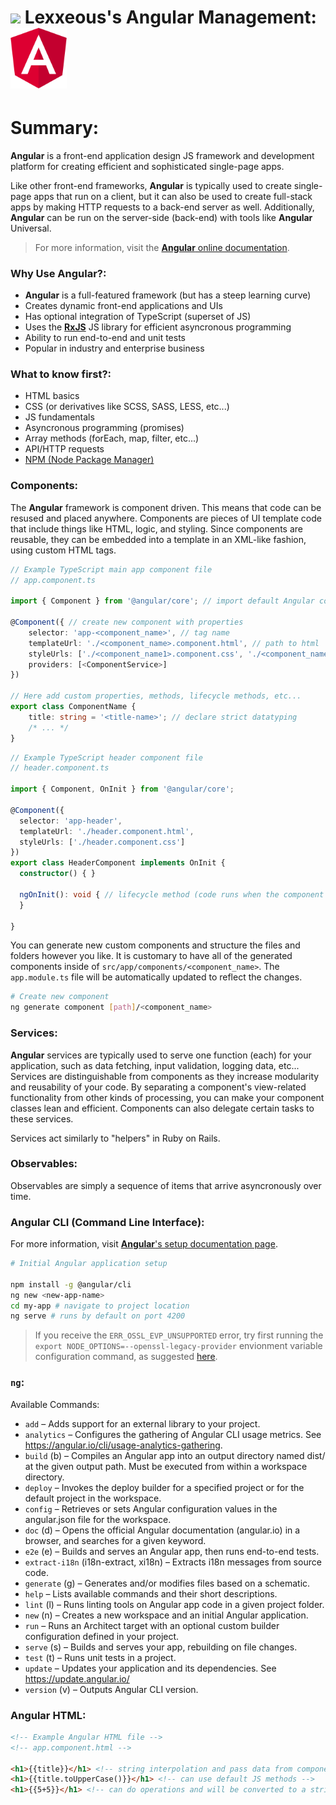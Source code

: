 <!-- Angular Management.md -->

# <img src="../.pics/Lexxeous/lexx_headshot_clear.png" width="90px"/> Lexxeous's Angular Management: <img src="../.pics/JS/angular_logo.png" width="90px"/>

# Summary:

**Angular** is a front-end application design JS framework and development platform for creating efficient and sophisticated single-page apps.

Like other front-end frameworks, **Angular** is typically used to create single-page apps that run on a client, but it can also be used to create full-stack apps by making HTTP requests to a back-end server as well. Additionally, **Angular** can be run on the server-side (back-end) with tools like **Angular** Universal.

> For more information, visit the [**Angular** online documentation](https://angular.io/docs).

### Why Use Angular?:

  * **Angular** is a full-featured framework (but has a steep learning curve)
  * Creates dynamic front-end applications and UIs
  * Has optional integration of TypeScript (superset of JS)
  * Uses the [**RxJS**](https://rxjs.dev/) JS library for efficient asyncronous programming
  * Ability to run end-to-end and unit tests
  * Popular in industry and enterprise business

### What to know first?:

  * HTML basics
  * CSS (or derivatives like SCSS, SASS, LESS, etc...)
  * JS fundamentals
  * Asyncronous programming (promises)
  * Array methods (forEach, map, filter, etc...)
  * API/HTTP requests
  * [NPM (Node Package Manager)](https://www.npmjs.com/)

### Components:

The **Angular** framework is component driven. This means that code can be resused and placed anywhere. Components are pieces of UI template code that include things like HTML, logic, and styling. Since components are reusable, they can be embedded into a template in an XML-like fashion, using custom HTML tags.

```ts
// Example TypeScript main app component file
// app.component.ts

import { Component } from '@angular/core'; // import default Angular core component class

@Component({ // create new component with properties
	selector: 'app-<component_name>', // tag name
	templateUrl: './<component_name>.component.html', // path to html
	styleUrls: ['./<component_name1>.component.css', './<component_name2>.component.css', ...]
	providers: [<ComponentService>]
})

// Here add custom properties, methods, lifecycle methods, etc...
export class ComponentName {
	title: string = '<title-name>'; // declare strict datatyping 
	/* ... */
}
```

```ts
// Example TypeScript header component file
// header.component.ts

import { Component, OnInit } from '@angular/core';

@Component({
  selector: 'app-header',
  templateUrl: './header.component.html',
  styleUrls: ['./header.component.css']
})
export class HeaderComponent implements OnInit {
  constructor() { }

  ngOnInit(): void { // lifecycle method (code runs when the component loads)
  }

}
```

You can generate new custom components and structure the files and folders however you like. It is customary to have all of the generated components inside of `src/app/components/<component_name>`. The `app.module.ts` file will be automatically updated to reflect the changes.

```sh
# Create new component
ng generate component [path]/<component_name> 
```

### Services:

**Angular** services are typically used to serve one function (each) for your application, such as data fetching, input validation, logging data, etc... Services are distinguishable from components as they increase modularity and reusability of your code. By separating a component's view-related functionality from other kinds of processing, you can make your component classes lean and efficient. Components can also delegate certain tasks to these services.

Services act similarly to "helpers" in Ruby on Rails.

### Observables:

Observables are simply a sequence of items that arrive asyncronously over time.

### Angular CLI (Command Line Interface):

For more information, visit [**Angular**'s setup documentation page](https://angular.io/guide/setup-local).

```sh
# Initial Angular application setup

npm install -g @angular/cli
ng new <new-app-name>
cd my-app # navigate to project location
ng serve # runs by default on port 4200
```

> If you receive the `ERR_OSSL_EVP_UNSUPPORTED` error, try first running the `export NODE_OPTIONS=--openssl-legacy-provider` envionment variable configuration command, as suggested [here](https://github.com/webpack/webpack/issues/14532).


### `ng`:

Available Commands:

  * `add` – Adds support for an external library to your project.
  * `analytics` – Configures the gathering of Angular CLI usage metrics. See https://angular.io/cli/usage-analytics-gathering.
  * `build` (b) – Compiles an Angular app into an output directory named dist/ at the given output path. Must be executed from within a workspace directory.
  * `deploy` – Invokes the deploy builder for a specified project or for the default project in the workspace.
  * `config` – Retrieves or sets Angular configuration values in the angular.json file for the workspace.
  * `doc` (d) – Opens the official Angular documentation (angular.io) in a browser, and searches for a given keyword.
  * `e2e` (e) – Builds and serves an Angular app, then runs end-to-end tests.
  * `extract-i18n` (i18n-extract, xi18n) – Extracts i18n messages from source code.
  * `generate` (g) – Generates and/or modifies files based on a schematic.
  * `help` – Lists available commands and their short descriptions.
  * `lint` (l) – Runs linting tools on Angular app code in a given project folder.
  * `new` (n) – Creates a new workspace and an initial Angular application.
  * `run` – Runs an Architect target with an optional custom builder configuration defined in your project.
  * `serve` (s) – Builds and serves your app, rebuilding on file changes.
  * `test` (t) – Runs unit tests in a project.
  * `update` – Updates your application and its dependencies. See https://update.angular.io/
  * `version` (v) – Outputs Angular CLI version.


### Angular HTML:

```html
<!-- Example Angular HTML file -->
<!-- app.component.html -->

<h1>{{title}}</h1> <!-- string interpolation and pass data from component -->
<h1>{{title.toUpperCase()}}</h1> <!-- can use default JS methods -->
<h1>{{5+5}}</h1> <!-- can do operations and will be converted to a string -->
```








